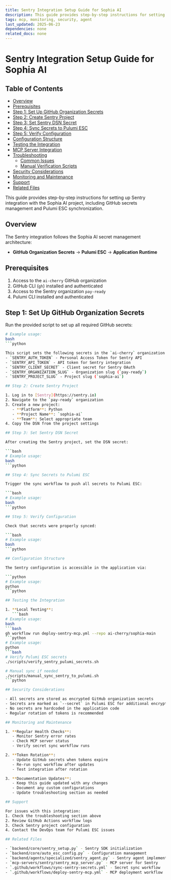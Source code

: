 ```yaml
---
title: Sentry Integration Setup Guide for Sophia AI
description: This guide provides step-by-step instructions for setting up Sentry integration with the Sophia AI project, including GitHub secrets management and Pulumi ESC synchronization.
tags: mcp, monitoring, security, agent
last_updated: 2025-06-23
dependencies: none
related_docs: none
---
```


# Sentry Integration Setup Guide for Sophia AI


## Table of Contents

- [Overview](#overview)
- [Prerequisites](#prerequisites)
- [Step 1: Set Up GitHub Organization Secrets](#step-1:-set-up-github-organization-secrets)
- [Step 2: Create Sentry Project](#step-2:-create-sentry-project)
- [Step 3: Set Sentry DSN Secret](#step-3:-set-sentry-dsn-secret)
- [Step 4: Sync Secrets to Pulumi ESC](#step-4:-sync-secrets-to-pulumi-esc)
- [Step 5: Verify Configuration](#step-5:-verify-configuration)
- [Configuration Structure](#configuration-structure)
- [Testing the Integration](#testing-the-integration)
- [MCP Server Integration](#mcp-server-integration)
- [Troubleshooting](#troubleshooting)
  - [Common Issues](#common-issues)
  - [Manual Verification Scripts](#manual-verification-scripts)
- [Security Considerations](#security-considerations)
- [Monitoring and Maintenance](#monitoring-and-maintenance)
- [Support](#support)
- [Related Files](#related-files)

This guide provides step-by-step instructions for setting up Sentry integration with the Sophia AI project, including GitHub secrets management and Pulumi ESC synchronization.

## Overview

The Sentry integration follows the Sophia AI secret management architecture:
- **GitHub Organization Secrets** → **Pulumi ESC** → **Application Runtime**

## Prerequisites

1. Access to the `ai-cherry` GitHub organization
2. GitHub CLI (`gh`) installed and authenticated
3. Access to the Sentry organization `pay-ready`
4. Pulumi CLI installed and authenticated

## Step 1: Set Up GitHub Organization Secrets

Run the provided script to set up all required GitHub secrets:

```bash
# Example usage:
bash
```python

This script sets the following secrets in the `ai-cherry` organization:
- `SENTRY_AUTH_TOKEN` - Personal Access Token for Sentry API
- `SENTRY_API_TOKEN` - API token for Sentry integration
- `SENTRY_CLIENT_SECRET` - Client secret for Sentry OAuth
- `SENTRY_ORGANIZATION_SLUG` - Organization slug (`pay-ready`)
- `SENTRY_PROJECT_SLUG` - Project slug (`sophia-ai`)

## Step 2: Create Sentry Project

1. Log in to [Sentry](https://sentry.io)
2. Navigate to the `pay-ready` organization
3. Create a new project:
   - **Platform**: Python
   - **Project Name**: `sophia-ai`
   - **Team**: Select appropriate team
4. Copy the DSN from the project settings

## Step 3: Set Sentry DSN Secret

After creating the Sentry project, set the DSN secret:

```bash
# Example usage:
bash
```python

## Step 4: Sync Secrets to Pulumi ESC

Trigger the sync workflow to push all secrets to Pulumi ESC:

```bash
# Example usage:
bash
```python

## Step 5: Verify Configuration

Check that secrets were properly synced:

```bash
# Example usage:
bash
```python

## Configuration Structure

The Sentry configuration is accessible in the application via:

```python
# Example usage:
python
```python

## Testing the Integration

1. **Local Testing**:
   ```bash
# Example usage:
bash
```bash
gh workflow run deploy-sentry-mcp.yml --repo ai-cherry/sophia-main
```python
# Example usage:
python
```bash
# Verify Pulumi ESC secrets
./scripts/verify_sentry_pulumi_secrets.sh

# Manual sync if needed
./scripts/manual_sync_sentry_to_pulumi.sh
```python

## Security Considerations

- All secrets are stored as encrypted GitHub organization secrets
- Secrets are marked as `--secret` in Pulumi ESC for additional encryption
- No secrets are hardcoded in the application code
- Regular rotation of tokens is recommended

## Monitoring and Maintenance

1. **Regular Health Checks**:
   - Monitor Sentry error rates
   - Check MCP server status
   - Verify secret sync workflow runs

2. **Token Rotation**:
   - Update GitHub secrets when tokens expire
   - Re-run sync workflow after updates
   - Test integration after rotation

3. **Documentation Updates**:
   - Keep this guide updated with any changes
   - Document any custom configurations
   - Update troubleshooting section as needed

## Support

For issues with this integration:
1. Check the troubleshooting section above
2. Review GitHub Actions workflow logs
3. Check Sentry project configuration
4. Contact the DevOps team for Pulumi ESC issues

## Related Files

- `backend/core/sentry_setup.py` - Sentry SDK initialization
- `backend/core/auto_esc_config.py` - Configuration management
- `backend/agents/specialized/sentry_agent.py` - Sentry agent implementation
- `mcp-servers/sentry/sentry_mcp_server.py` - MCP server for Sentry
- `.github/workflows/sync-sentry-secrets.yml` - Secret sync workflow
- `.github/workflows/deploy-sentry-mcp.yml` - MCP deployment workflow

